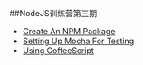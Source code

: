 ##NodeJS训练营第三期
- [Create An NPM Package](https://gist.github.com/hayeah/6e1c49efcd4d813a55ea)
- [Setting Up Mocha For Testing](https://gist.github.com/hayeah/50531e7b0abe90112ef0)
- [Using CoffeeScript](https://gist.github.com/hayeah/373ce625b11d72b8a76a)

